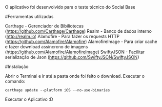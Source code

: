 O aplicativo foi desenvolvido para o teste técnico do Social Base

#Ferramentas utilizadas

Carthage - Gerenciador de Bibiliotecas (https://github.com/Carthage/Carthage)
Realm - Banco de dados interno (http://realm.io)
Alamofire - Para fazer os requests HTTP (https://github.com/Alamofire/Alamofire)
AlamofireImage - Para criar cache e fazer download assincrono de imagens (https://github.com/Alamofire/AlamofireImage)
SwiftyJSON - Facilitar serialização de Json (https://github.com/SwiftyJSON/SwiftyJSON)

#Instalação

Abrir o Terminal e ir até a pasta onde foi feito o download.
Executar o comando:

	carthage update --platform iOS --no-use-binaries

Executar o Aplicativo :D
